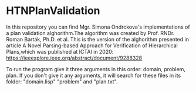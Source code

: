 # HTNPlanValidation
In this repository you can find Mgr. Simona Ondrckova's implementations of a plan validation alghorithm.The algorithm was created by Prof. RNDr. Roman Barták, Ph.D. et al. This is the version of the alghorithm presented in article A Novel Parsing-based Approach for Verification of Hierarchical Plans,which was published at ICTAI in 2020: https://ieeexplore.ieee.org/abstract/document/9288328

To run the program give it three arguments in this order: domain, problem, plan.
If you don't give it any arguments, it will search for these files in its folder: "domain.lisp" "problem" and "plan.txt". 
